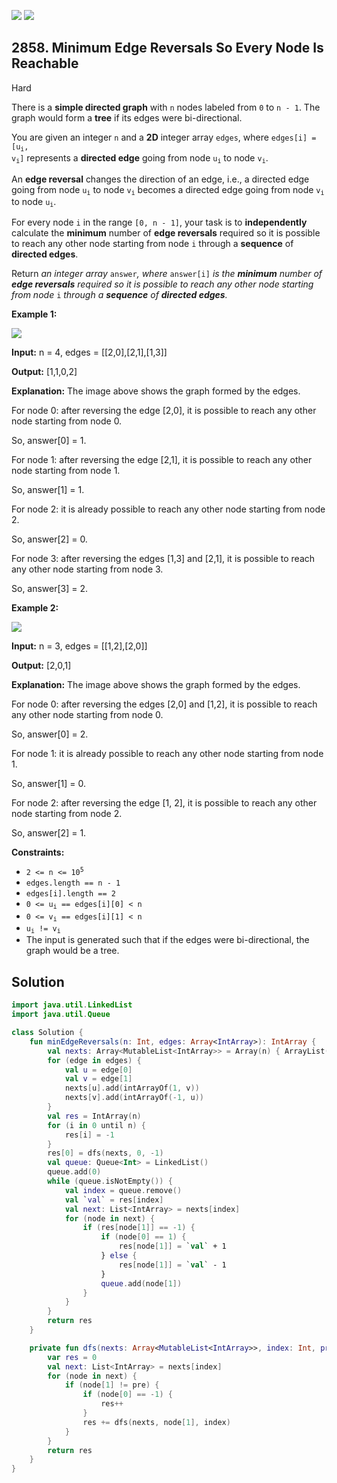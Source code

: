 [![](https://img.shields.io/github/stars/javadev/LeetCode-in-Kotlin?label=Stars&style=flat-square)](https://github.com/javadev/LeetCode-in-Kotlin)
[![](https://img.shields.io/github/forks/javadev/LeetCode-in-Kotlin?label=Fork%20me%20on%20GitHub%20&style=flat-square)](https://github.com/javadev/LeetCode-in-Kotlin/fork)

## 2858\. Minimum Edge Reversals So Every Node Is Reachable

Hard

There is a **simple directed graph** with `n` nodes labeled from `0` to `n - 1`. The graph would form a **tree** if its edges were bi-directional.

You are given an integer `n` and a **2D** integer array `edges`, where <code>edges[i] = [u<sub>i</sub>, v<sub>i</sub>]</code> represents a **directed edge** going from node <code>u<sub>i</sub></code> to node <code>v<sub>i</sub></code>.

An **edge reversal** changes the direction of an edge, i.e., a directed edge going from node <code>u<sub>i</sub></code> to node <code>v<sub>i</sub></code> becomes a directed edge going from node <code>v<sub>i</sub></code> to node <code>u<sub>i</sub></code>.

For every node `i` in the range `[0, n - 1]`, your task is to **independently** calculate the **minimum** number of **edge reversals** required so it is possible to reach any other node starting from node `i` through a **sequence** of **directed edges**.

Return _an integer array_ `answer`_, where_ `answer[i]` _is the_ _**minimum** number of **edge reversals** required so it is possible to reach any other node starting from node_ `i` _through a **sequence** of **directed edges**._

**Example 1:**

![](https://assets.leetcode.com/uploads/2023/08/26/image-20230826221104-3.png)

**Input:** n = 4, edges = \[\[2,0],[2,1],[1,3]]

**Output:** [1,1,0,2]

**Explanation:** The image above shows the graph formed by the edges. 

For node 0: after reversing the edge [2,0], it is possible to reach any other node starting from node 0. 

So, answer[0] = 1. 

For node 1: after reversing the edge [2,1], it is possible to reach any other node starting from node 1. 

So, answer[1] = 1. 

For node 2: it is already possible to reach any other node starting from node 2. 

So, answer[2] = 0. 

For node 3: after reversing the edges [1,3] and [2,1], it is possible to reach any other node starting from node 3. 

So, answer[3] = 2.

**Example 2:**

![](https://assets.leetcode.com/uploads/2023/08/26/image-20230826225541-2.png)

**Input:** n = 3, edges = \[\[1,2],[2,0]]

**Output:** [2,0,1]

**Explanation:** The image above shows the graph formed by the edges. 

For node 0: after reversing the edges [2,0] and [1,2], it is possible to reach any other node starting from node 0. 

So, answer[0] = 2. 

For node 1: it is already possible to reach any other node starting from node 1. 

So, answer[1] = 0. 

For node 2: after reversing the edge [1, 2], it is possible to reach any other node starting from node 2. 

So, answer[2] = 1.

**Constraints:**

*   <code>2 <= n <= 10<sup>5</sup></code>
*   `edges.length == n - 1`
*   `edges[i].length == 2`
*   <code>0 <= u<sub>i</sub> == edges[i][0] < n</code>
*   <code>0 <= v<sub>i</sub> == edges[i][1] < n</code>
*   <code>u<sub>i</sub> != v<sub>i</sub></code>
*   The input is generated such that if the edges were bi-directional, the graph would be a tree.

## Solution

```kotlin
import java.util.LinkedList
import java.util.Queue

class Solution {
    fun minEdgeReversals(n: Int, edges: Array<IntArray>): IntArray {
        val nexts: Array<MutableList<IntArray>> = Array(n) { ArrayList() }
        for (edge in edges) {
            val u = edge[0]
            val v = edge[1]
            nexts[u].add(intArrayOf(1, v))
            nexts[v].add(intArrayOf(-1, u))
        }
        val res = IntArray(n)
        for (i in 0 until n) {
            res[i] = -1
        }
        res[0] = dfs(nexts, 0, -1)
        val queue: Queue<Int> = LinkedList()
        queue.add(0)
        while (queue.isNotEmpty()) {
            val index = queue.remove()
            val `val` = res[index]
            val next: List<IntArray> = nexts[index]
            for (node in next) {
                if (res[node[1]] == -1) {
                    if (node[0] == 1) {
                        res[node[1]] = `val` + 1
                    } else {
                        res[node[1]] = `val` - 1
                    }
                    queue.add(node[1])
                }
            }
        }
        return res
    }

    private fun dfs(nexts: Array<MutableList<IntArray>>, index: Int, pre: Int): Int {
        var res = 0
        val next: List<IntArray> = nexts[index]
        for (node in next) {
            if (node[1] != pre) {
                if (node[0] == -1) {
                    res++
                }
                res += dfs(nexts, node[1], index)
            }
        }
        return res
    }
}
```